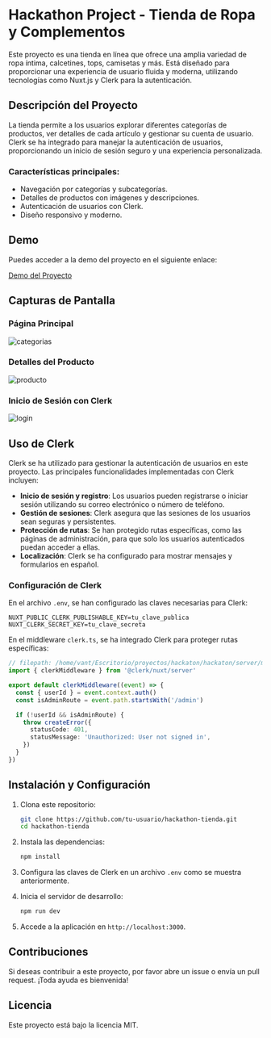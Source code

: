 # Hackathon Project - Tienda de Ropa y Complementos

Este proyecto es una tienda en línea que ofrece una amplia variedad de ropa íntima, calcetines, tops, camisetas y más. Está diseñado para proporcionar una experiencia de usuario fluida y moderna, utilizando tecnologías como Nuxt.js y Clerk para la autenticación.

## Descripción del Proyecto

La tienda permite a los usuarios explorar diferentes categorías de productos, ver detalles de cada artículo y gestionar su cuenta de usuario. Clerk se ha integrado para manejar la autenticación de usuarios, proporcionando un inicio de sesión seguro y una experiencia personalizada.

### Características principales:

- Navegación por categorías y subcategorías.
- Detalles de productos con imágenes y descripciones.
- Autenticación de usuarios con Clerk.
- Diseño responsivo y moderno.

## Demo

Puedes acceder a la demo del proyecto en el siguiente enlace:

[Demo del Proyecto](https://demo-tienda-hackathon.com)

## Capturas de Pantalla

### Página Principal
![categorias](https://github.com/user-attachments/assets/2dc87f11-511c-4a3d-9944-815649df0869)

### Detalles del Producto

![producto](https://github.com/user-attachments/assets/f0fa19e8-2089-47a7-9d62-84caa136d163)


### Inicio de Sesión con Clerk

![login](https://github.com/user-attachments/assets/ef24dc76-eee1-4edb-a627-237da62865af)

## Uso de Clerk

Clerk se ha utilizado para gestionar la autenticación de usuarios en este proyecto. Las principales funcionalidades implementadas con Clerk incluyen:

- **Inicio de sesión y registro**: Los usuarios pueden registrarse o iniciar sesión utilizando su correo electrónico o número de teléfono.
- **Gestión de sesiones**: Clerk asegura que las sesiones de los usuarios sean seguras y persistentes.
- **Protección de rutas**: Se han protegido rutas específicas, como las páginas de administración, para que solo los usuarios autenticados puedan acceder a ellas.
- **Localización**: Clerk se ha configurado para mostrar mensajes y formularios en español.

### Configuración de Clerk

En el archivo `.env`, se han configurado las claves necesarias para Clerk:

```env
NUXT_PUBLIC_CLERK_PUBLISHABLE_KEY=tu_clave_publica
NUXT_CLERK_SECRET_KEY=tu_clave_secreta
```

En el middleware `clerk.ts`, se ha integrado Clerk para proteger rutas específicas:

```typescript
// filepath: /home/vant/Escritorio/proyectos/hackaton/hackaton/server/middleware/clerk.ts
import { clerkMiddleware } from '@clerk/nuxt/server'

export default clerkMiddleware((event) => {
  const { userId } = event.context.auth()
  const isAdminRoute = event.path.startsWith('/admin')

  if (!userId && isAdminRoute) {
    throw createError({
      statusCode: 401,
      statusMessage: 'Unauthorized: User not signed in',
    })
  }
})
```

## Instalación y Configuración

1. Clona este repositorio:

   ```bash
   git clone https://github.com/tu-usuario/hackathon-tienda.git
   cd hackathon-tienda
   ```

2. Instala las dependencias:

   ```bash
   npm install
   ```

3. Configura las claves de Clerk en un archivo `.env` como se muestra anteriormente.

4. Inicia el servidor de desarrollo:

   ```bash
   npm run dev
   ```

5. Accede a la aplicación en `http://localhost:3000`.

## Contribuciones

Si deseas contribuir a este proyecto, por favor abre un issue o envía un pull request. ¡Toda ayuda es bienvenida!

## Licencia

Este proyecto está bajo la licencia MIT.
